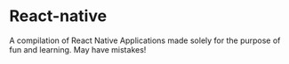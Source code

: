 # React-native

A compilation of React Native Applications made solely for the purpose of fun and learning. May have mistakes!
